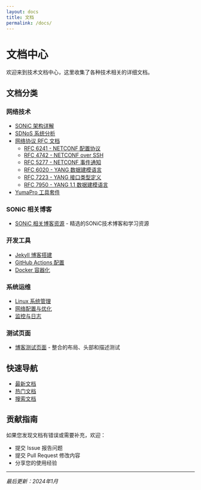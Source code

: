 ```yaml
---
layout: docs
title: 文档
permalink: /docs/
---
```


# 文档中心

欢迎来到技术文档中心，这里收集了各种技术相关的详细文档。

## 文档分类

### 网络技术
- [SONiC 架构详解](/docs/sonic/)
- [SDNoS 系统分析](/docs/sdnos/)
- [网络协议 RFC 文档](/docs/rfc/)
  - [RFC 6241 - NETCONF 配置协议](/docs/rfc/rfc6241/)
  - [RFC 4742 - NETCONF over SSH](/docs/rfc/rfc4742/)
  - [RFC 5277 - NETCONF 事件通知](/docs/rfc/rfc5277/)
  - [RFC 6020 - YANG 数据建模语言](/docs/rfc/rfc6020/)
  - [RFC 7223 - YANG 接口类型定义](/docs/rfc/rfc7223/)
  - [RFC 7950 - YANG 1.1 数据建模语言](/docs/rfc/rfc7950/)
- [YumaPro 工具套件](/docs/yumapro/)

### SONiC 相关博客
- [SONiC 相关博客资源](/docs/sonic-blogs/) - 精选的SONiC技术博客和学习资源

### 开发工具
- [Jekyll 博客搭建](/docs/jekyll/)
- [GitHub Actions 配置](/docs/github-actions/)
- [Docker 容器化](/docs/docker/)

### 系统运维
- [Linux 系统管理](/docs/linux/)
- [网络配置与优化](/docs/network/)
- [监控与日志](/docs/monitoring/)

### 测试页面
- [博客测试页面](/test-pages/) - 整合的布局、头部和描述测试

## 快速导航

- [最新文档](/docs/recent/)
- [热门文档](/docs/popular/)
- [搜索文档](/docs/search/)

## 贡献指南

如果您发现文档有错误或需要补充，欢迎：
- 提交 Issue 报告问题
- 提交 Pull Request 修改内容
- 分享您的使用经验

---

*最后更新：2024年1月*
